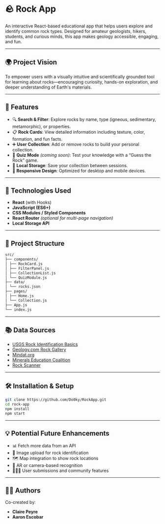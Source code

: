 # 🪨 Rock App

An interactive React-based educational app that helps users explore and identify common rock types.
Designed for amateur geologists, hikers, students, and curious minds, this app makes geology accessible, engaging, and fun.

---

## 🌍 Project Vision

To empower users with a visually intuitive and scientifically grounded tool for learning about rocks—encouraging curiosity, hands-on exploration, and deeper understanding of Earth's materials.

---

## 🚀 Features

- 🔍 **Search & Filter**: Explore rocks by name, type (igneous, sedimentary, metamorphic), or properties.
- 📋 **Rock Cards**: View detailed information including texture, color, formation, and fun facts.
- ➕ **User Collection**: Add or remove rocks to build your personal collection.
- 🧠 **Quiz Mode** *(coming soon)*: Test your knowledge with a “Guess the Rock” game.
- 💾 **Local Storage**: Save your collection between sessions.
- 🎨 **Responsive Design**: Optimized for desktop and mobile devices.

---

## 🧪 Technologies Used

- **React** (with Hooks)
- **JavaScript (ES6+)**
- **CSS Modules / Styled Components**
- **React Router** *(optional for multi-page navigation)*
- **Local Storage API**

---

## 📁 Project Structure
```bash
src/ 
├── components/ 
│ ├── RockCard.js 
│ ├── FilterPanel.js 
│ ├── CollectionList.js 
│ └── QuizModule.js 
├── data/ 
│ └── rocks.json 
├── pages/ 
│ ├── Home.js 
│ └── Collection.js 
├── App.js 
└── index.js
```
---

## 📚 Data Sources

- [USGS Rock Identification Basics](https://www.usgs.gov/special-topic/education/rock-identification)
- [Geology.com Rock Gallery](https://geology.com/rocks/)
- [Mindat.org](https://www.mindat.org/)
- [Minerals Education Coalition](https://mineralseducationcoalition.org/minerals-database/)
- [Rock Scanner](https://www.rockscanner.com/rocks)

---

## 🛠️ Installation & Setup
```bash
git clone https://github.com/Do0ky/RockApp.git
cd rock-app
npm install
npm start
```
---

## 💡 Potential Future Enhancements
- 📊 Fetch more data from an API
- 📸 Image upload for rock identification
- 🗺️ Map integration to show rock locations
- 🧭 AR or camera-based recognition
- 🧑‍🤝‍🧑 User submissions and community features

---

## 👨‍💻 Authors
Co-created by:
- **Claire Peyre**  
- **Aaron Escobar**  